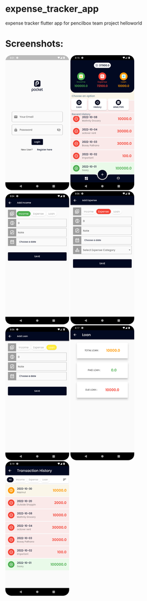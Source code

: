 # expense_tracker_app
expense tracker flutter app for pencilbox team project helloworld

# Screenshots:

<img src="/screenshots/pic1.png" width = "200" /> <img src="/screenshots/pic2.png" width = "200" /> <br>
<img src="/screenshots/pic3.png" width = "200" /> <img src="/screenshots/pic4.png" width = "200" /> <br>
<img src="/screenshots/pic5.png" width = "200" />
<img src="/screenshots/pic6.png" width = "200" />
<img src="/screenshots/pic7.png" width = "200" />
